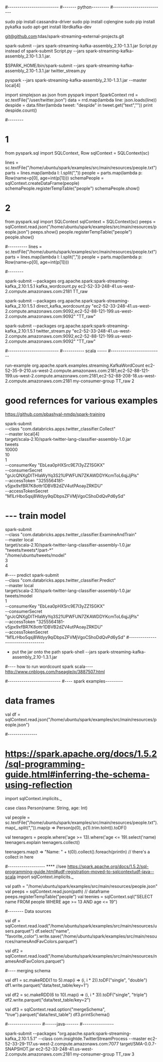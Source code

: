 #--------------------------
#------- python---------
#--------------------------

sudo pip install cassandra-driver
sudo pip install cqlengine
sudo pip install pykafka
sudo apt-get install librdkafka-dev

git@github.com:tdas/spark-streaming-external-projects.git

spark-submit --jars spark-streaming-kafka-assembly_2.10-1.3.1.jar Script.py 
instead of 
spark-submit Script.py --jars spark-streaming-kafka-assembly_2.10-1.3.1.jar.

$SPARK_HOME/bin/spark-submit --jars spark-streaming-kafka-assembly_2.10-1.3.1.jar  twitter_stream.py


pyspark --jars spark-streaming-kafka-assembly_2.10-1.3.1.jar --master local[4]

import simplejson as json
from pyspark import SparkContext
rrd = sc.textFile("/user/twitter.json")
data = rrd.map(lambda line: json.loads(line))
despide = data.filter(lambda tweet: "despide" in tweet.get("text",""))
	print despide.count()

#--------
# 1
from pyspark.sql import SQLContext, Row
sqlContext = SQLContext(sc)

lines = sc.textFile("/home/ubuntu/spark/examples/src/main/resources/people.txt")
parts = lines.map(lambda l: l.split(","))
people = parts.map(lambda p: Row(name=p[0], age=int(p[1])))
schemaPeople = sqlContext.createDataFrame(people)
schemaPeople.registerTempTable("people")
schemaPeople.show()


# 2
from pyspark.sql import SQLContext
sqlContext = SQLContext(sc)
peeps = sqlContext.read.json("/home/ubuntu/spark/examples/src/main/resources/people.json")
peeps.show()
people.registerTempTable("people")
people.show()

#----------
lines = sc.textFile("/home/ubuntu/spark/examples/src/main/resources/people.txt")
parts = lines.map(lambda l: l.split(","))
people = parts.map(lambda p: Row(name=p[0], age=int(p[1])))

#--------

spark-submit --packages org.apache.spark:spark-streaming-kafka_2.10:1.5.1 kafka_wordcount.py ec2-52-33-248-41.us-west-2.compute.amazonaws.com:2181 TT_raw


spark-submit --packages org.apache.spark:spark-streaming-kafka_2.10:1.5.1 direct_kafka_wordcount.py "ec2-52-33-248-41.us-west-2.compute.amazonaws.com:9092,ec2-52-88-121-199.us-west-2.compute.amazonaws.com:9092" "TT_raw"


spark-submit --packages org.apache.spark:spark-streaming-kafka_2.10:1.5.1 twitter_stream.py "ec2-52-33-248-41.us-west-2.compute.amazonaws.com:9092,ec2-52-88-121-199.us-west-2.compute.amazonaws.com:9092" "TT_raw"



#--------------------------
#----------- scala -----
#--------------------------

run-example org.apache.spark.examples.streaming.KafkaWordCount ec2-52-35-9-210.us-west-2.compute.amazonaws.com:2181,ec2-52-88-121-199.us-west-2.compute.amazonaws.com:2181,ec2-52-88-208-18.us-west-2.compute.amazonaws.com:2181 my-consumer-group TT_raw 2

# good refernces for various examples
https://github.com/pbashyal-nmdp/spark-training

spark-submit \
     --class "com.databricks.apps.twitter_classifier.Collect" \
     --master local[4] \
     target/scala-2.10/spark-twitter-lang-classifier-assembly-1.0.jar \
     tweets \
     10000 \
     10 \
     1 \
     --consumerKey "EbLea0pHXSrc9E7l3yZZ1SGKX" \
     --consumerSecret "grJcQNXgDITHIaWyYq3S21UPWFUN7ZKAWDDYKcmToL6qjJjPls" \
     --accessToken "3255564181-v5jpx9xfBR7K8ottr1DBVB2dZV4utPAoayZRKDU" \
     --accessTokenSecret "M1LrHbo5qsj8Wdyy9qiDbpsZFVMjVgoCShoDdQvPd6ySd"

# --- train model
spark-submit \
     --class "com.databricks.apps.twitter_classifier.ExamineAndTrain" \
     --master local \
     target/scala-2.10/spark-twitter-lang-classifier-assembly-1.0.jar \
     "tweets/tweets*/part-*" \
     "/home/ubuntu/tweets/model" \
     3 \
     4

#---- predict
spark-submit \
     --class "com.databricks.apps.twitter_classifier.Predict" \
     --master local \
     target/scala-2.10/spark-twitter-lang-classifier-assembly-1.0.jar \
     tweets/model \
     1 \
     --consumerKey "EbLea0pHXSrc9E7l3yZZ1SGKX" \
     --consumerSecret "grJcQNXgDITHIaWyYq3S21UPWFUN7ZKAWDDYKcmToL6qjJjPls" \
     --accessToken "3255564181-v5jpx9xfBR7K8ottr1DBVB2dZV4utPAoayZRKDU" \
     --accessTokenSecret "M1LrHbo5qsj8Wdyy9qiDbpsZFVMjVgoCShoDdQvPd6ySd"
#----------------------------------
- put the jar onto the path
spark-shell  --jars spark-streaming-kafka-assembly_2.10-1.3.1.jar

#---- how to run wordcount spark scala----
http://www.cnblogs.com/hseagle/p/3887507.html


#---------------------------
#---- spark examples---------
# data frames
val df = sqlContext.read.json("/home/ubuntu/spark/examples/src/main/resources/people.json")

#---------------
# https://spark.apache.org/docs/1.5.2/sql-programming-guide.html#inferring-the-schema-using-reflection
import sqlContext.implicits._

case class Person(name: String, age: Int)

val people = sc.textFile("/home/ubuntu/spark/examples/src/main/resources/people.txt").map(_.split(",")).map(p => Person(p(0), p(1).trim.toInt)).toDF()


val teenagers = people.where('age >= 13).where('age <= 19).select('name)
teenagers.explain
teenagers.collect()

teenagers.map(t => "Name: " + t(0)).collect().foreach(println) // there's a collect in here

#------------------- ****
//see https://spark.apache.org/docs/1.5.2/sql-programming-guide.html#udf-registration-moved-to-sqlcontextudf-java--scala
import sqlContext.implicits._

val path = "/home/ubuntu/spark/examples/src/main/resources/people.json"
val peeps = sqlContext.read.json(path) // dataframe
peeps.registerTempTable("people")
val teenies = sqlContext.sql("SELECT name FROM people WHERE age >= 13 AND age <= 19")

#-------- Data sources

val df = sqlContext.read.load("/home/ubuntu/spark/examples/src/main/resources/users.parquet")
df.select("name", "favorite_color").write.save("/home/ubuntu/spark/examples/src/main/resources/namesAndFavColors.parquet")

val df2  = sqlContext.read.load("/home/ubuntu/spark/examples/src/main/resources/namesAndFavColors.parquet")


#---- merging schema

val df1 = sc.makeRDD(1 to 5).map(i => (i, i * 2)).toDF("single", "double")
df1.write.parquet("data/test_table/key=1")

val df2 = sc.makeRDD(6 to 10).map(i => (i, i * 3)).toDF("single", "triple")
df2.write.parquet("data/test_table/key=2")

val df3 = sqlContext.read.option("mergeSchema", "true").parquet("data/test_table")
df3.printSchema()

#-----------------
#------java-------
#----------------


spark-submit --packages "org.apache.spark:spark-streaming-kafka_2.10:1.5.1"  --class com.insightde.TwitterStreamProcess --master ec2-52-33-29-117.us-west-2.compute.amazonaws.com:7077  target/SMA-0.0.7-SNAPSHOT.jar ec2-52-33-248-41.us-west-2.compute.amazonaws.com:2181 my-consumer-group TT_raw 3
